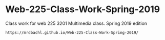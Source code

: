 # Web-225-Class-Work-Spring-2019
Class work for web 225 3201 Multimedia class. Spring 2019 edition

	https://mrdbachl.github.io/Web-225-Class-Work-Spring-2019/
